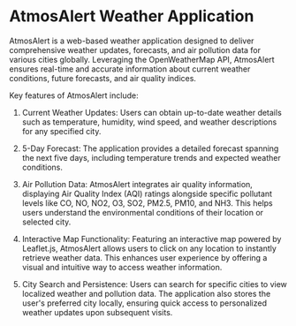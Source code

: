 # AtmosAlert Weather Application
AtmosAlert is a web-based weather application designed to deliver comprehensive weather updates, forecasts, and air pollution data for various cities globally. Leveraging the OpenWeatherMap API, AtmosAlert ensures real-time and accurate information about current weather conditions, future forecasts, and air quality indices.

Key features of AtmosAlert include:

1) Current Weather Updates: Users can obtain up-to-date weather details such as temperature, humidity, wind speed, and weather descriptions for any specified city.

2) 5-Day Forecast: The application provides a detailed forecast spanning the next five days, including temperature trends and expected weather conditions.

3) Air Pollution Data: AtmosAlert integrates air quality information, displaying Air Quality Index (AQI) ratings alongside specific pollutant levels like CO, NO, NO2, O3, SO2, PM2.5, PM10, and NH3. This helps users understand the environmental conditions of their location or selected city.

4) Interactive Map Functionality: Featuring an interactive map powered by Leaflet.js, AtmosAlert allows users to click on any location to instantly retrieve weather data. This enhances user experience by offering a visual and intuitive way to access weather information.

5) City Search and Persistence: Users can search for specific cities to view localized weather and pollution data. The application also stores the user's preferred city locally, ensuring quick access to personalized weather updates upon subsequent visits.
